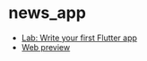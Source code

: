 # news_app

- [Lab: Write your first Flutter app](https://docs.flutter.dev/get-started/codelab)
- [Web preview ](https://navneetprajapati26.github.io/News_app_web-/#/)
